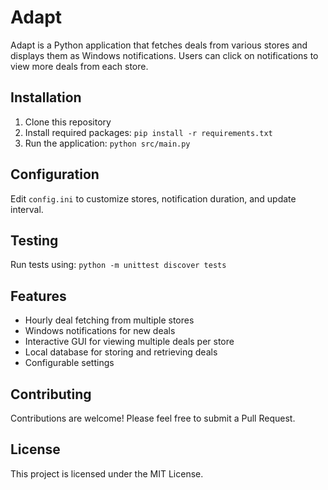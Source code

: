 # Adapt

Adapt is a Python application that fetches deals from various stores and displays them as Windows notifications. Users can click on notifications to view more deals from each store.

## Installation

1. Clone this repository
2. Install required packages: `pip install -r requirements.txt`
3. Run the application: `python src/main.py`

## Configuration

Edit `config.ini` to customize stores, notification duration, and update interval.

## Testing

Run tests using: `python -m unittest discover tests`

## Features

- Hourly deal fetching from multiple stores
- Windows notifications for new deals
- Interactive GUI for viewing multiple deals per store
- Local database for storing and retrieving deals
- Configurable settings

## Contributing

Contributions are welcome! Please feel free to submit a Pull Request.

## License

This project is licensed under the MIT License.
